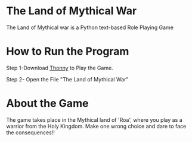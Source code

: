 # The Land of Mythical War
The Land of Mythical war is a Python text-based Role Playing Game
# How to Run the Program
Step 1-Download [Thonny](https://thonny.org/) to Play the Game.

Step 2- Open the File "The Land of Mythical War"
# About the Game
The game takes place in the Mythical land of 'Roa', where you play as a warrior from the Holy Kingdom.
Make one wrong choice and dare to face the consequences!!

